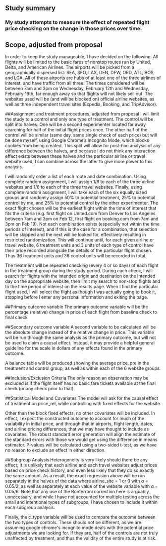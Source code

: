 

## Study summary
### My study attempts to measure the effect of repeated flight price checking on the change in those prices over time.

## Scope, adjusted from proposal
In order to keep the study manageable, I have decided on the following. All flights will be limited to the basic fares of nonstop routes run by United, Delta, and American Airlines. The airports will be picked from a geographically dispersed list: SEA, SFO, LAX, DEN, DFW, ORD, ATL, BOS, and LGA. All of these airports are hubs of at least one of the three airlines of interest, and have traffic from all three. The times considered will be between 7am and 3pm on Wednesday, February 12th and Wednesday, February 19th, far enough away so that flights will not likely sell out. The websites used will be (and will be blocked on) official airline websites, as well as three independent travel sites (Expedia, Booking, and TripAdvisor).

##Assignment and treatment procedures, adjusted from proposal
I will limit the study to a control and only one type of treatment. The control will be split into halves. One will be a second experimenter located far away searching for half of the initial flight prices once. The other half of the control will be similar (same day, same single check of each price) but will be done myself, using Google Chrome’s Incognito Mode, which blocks cookies from being created. This split will allow for post-hoc analysis of any difference between the halves, and because I do not think any interaction effect exists between these halves and the particular airline or travel website used, I can combine across the latter to give more power to this analysis. 

I will randomly order a list of each route and date combination. Using complete random assignment, I will assign 1/6 to each of the three airline websites and 1/6 to each of the three travel websites. Finally, using complete random assignment, I will take each of the six equally sized groups and randomly assign 50% to potential treatment, 25% to potential control by me, and 25% to potential control by the other experimenter. The exact flight chosen will be the earliest flight within the time of interest that fits the criteria (e.g. first flight on United.com from Denver to Los Angeles between 7am and 3pm on Feb 12, first flight on booking.com from 7am and 3pm on Feb 19). Not each combination exists (especially not within the time periods of interest), and if this is the case for a combination, that selection will be skipped and the next will be looked for, effectively resulting in restricted randomization. This will continue until, for each given airline or travel website, 6 treatment units and 3 units of each type of control have their price recorded alongside the details of the particular flight chosen. Thus 36 treatment units and 36 control units will be recorded in total.

The treatment will be repeated checking (every 4 or so days) of each flight in the treatment group during the study period. During each check, I will search for flights with the intended origin and destination on the intended day on the appropriate website, then limit my search to non-stop flights and to the time period of interest on the results page. When I find the particular flight used, I will select the flight as though I was actually going to book it, stopping before I enter any personal information and exiting the page.

##Primary outcome variable
The primary outcome variable will be the percentage (relative) change in price of each flight from baseline check to final check

##Secondary outcome variable
A second variable to be calculated will be the absolute change instead of the relative change in price. This variable will be run through the same analysis as the primary outcome, but will not be used to claim a causal effect. Instead, it may provide a helpful general guideline for the scale in dollars of any effects found in the primary outcome.

A balance table will be produced showing the average price\_pre in the treatment and control group, as well as within each of the 6 website groups.

##Inclusion/Exclusion Criteria
The only reason an observation may be excluded is if the flight itself has no basic fare tickets available at the final check (or any check prior to that).

##Statistical Model and Covariates
The model will ask for the causal effect of treatment on price\_rel, while controlling with fixed effects for the website.

Other than the block fixed effects, no other covariates will be included. In effect, I expect the constructed outcome to account for much of the variability in initial price, and through that in airports, flight length, dates, and airline pricing differences, that we may have thought to include as covariates. The robust standard error generation will align the estimate of the standard errors with those we would get using the difference in means estimator. P-values will be calculated using a two-sided t-test, as we have no reason to exclude an effect in either direction.

##Subgroup Analysis
Heterogeneity is very likely should there be any effect; It is unlikely that each airline and each travel websites adjust prices based on price check history, and even less likely that they do so exactly the same amount. As a result, the exact regression above will be run separately in the halves of the data where airline\_site = 1 or 0 with $\alpha$ = 0.05/2, as well as separately at each value of the website variable with $\alpha$ = 0.05/6. Note that any use of the Bonferroni correction here is arguably unnecessary, and while I have not accounted for multiple testing across the small and intentional types of subgroups, I have chosen to include it within each subgroup analysis.

Finally, the c\_type variable will be used to compare the outcome between the two types of controls.
These should not be different, as we are assuming google chrome's incognito mode deals with the potential price adjustments we are looking for. If they are, half of the controls are not truly unaffected by treatment, and thus the validity of the entire study is at risk.